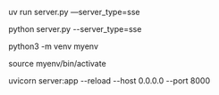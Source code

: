 uv run server.py —server_type=sse

python server.py --server_type=sse

python3 -m venv myenv

source myenv/bin/activate

uvicorn server:app --reload --host 0.0.0.0 --port 8000
